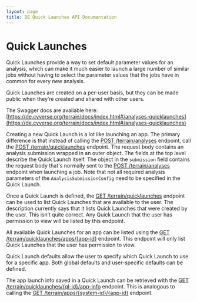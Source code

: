```yaml
---
layout: page
title: DE Quick Launches API Documentation
---
```


# Quick Launches

Quick Launches provide a way to set default parameter values for an analysis,
which can make it much easier to launch a large number of similar jobs
without having to select the parameter values that the jobs have in common for every new analysis.

Quick Launches are created on a per-user basis,
but they can be made public when they’re created and shared with other users.

The Swagger docs are available here:
[https://de.cyverse.org/terrain/docs/index.html#/analyses-quicklaunches](https://de.cyverse.org/terrain/docs/index.html#/analyses-quicklaunches)

Creating a new Quick Launch is a lot like launching an app.
The primary difference is that instead of calling the
[POST /terrain/analyses](https://de.cyverse.org/terrain/docs/index.html#!/analyses/post_terrain_analyses)
endpoint, call the
[POST /terrain/quicklaunches](https://de.cyverse.org/terrain/docs/index.html#!/analyses-quicklaunches/post_terrain_quicklaunches)
endpoint.
The request body contains an analysis submission wrapped in an outer object.
The fields at the top level describe the Quick Launch itself.
The object in the `submission` field contains the request body that's normally sent to the
[POST /terrain/analyses](https://de.cyverse.org/terrain/docs/index.html#!/analyses/post_terrain_analyses)
endpoint when launching a job.
Note that not all required analysis parameters of the `AnalysisSubmissionConfig`
need to be specified in the Quick Launch.

Once a Quick Launch is defined, the
[GET /terrain/quicklaunches](https://de.cyverse.org/terrain/docs/index.html#!/analyses-quicklaunches/get_terrain_quicklaunches)
endpoint can be used to list Quick Launches that are available to the user.
The description currently says that it lists Quick Launches that were created by the user.
This isn’t quite correct.
Any Quick Launch that the user has permission to view will be listed by this endpoint.

All available Quick Launches for an app can be listed using the
[GET /terrain/quicklaunches/apps/{app-id}](https://de.cyverse.org/terrain/docs/index.html#!/analyses-quicklaunches/get_terrain_quicklaunches_apps_app_id)
endpoint.
This endpoint will only list Quick Launches that the user has permission to view.

Quick Launch defaults allow the user to specify which Quick Launch to use for a specific app.
Both global defaults and user-specific defaults can be defined.

The app launch info saved in a Quick Launch can be retrieved with the
[GET /terrain/quicklaunches/{ql-id}/app-info](https://de.cyverse.org/terrain/docs/index.html#!/analyses-quicklaunches/get_terrain_quicklaunches_ql_id_app_info)
endpoint.
This is analogous to calling the
[GET /terrain/apps/{system-id}/{app-id}](https://de.cyverse.org/terrain/docs/index.html#!/apps/get_terrain_apps_system_id_app_id)
endpoint.
